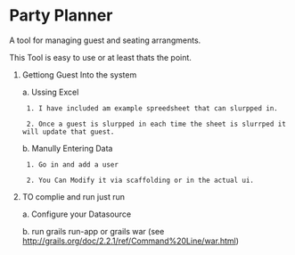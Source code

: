 Party Planner
============

A tool for managing guest and seating arrangments.

This Tool is easy to use or at least thats the point.

1. Gettiong Guest Into the system 

    a. Ussing Excel
    
        1. I have included am example spreedsheet that can slurpped in. 
        
        2. Once a guest is slurpped in each time the sheet is slurrped it will update that guest.
        
    b. Manully Entering Data
    
        1. Go in and add a user
        
        2. You Can Modify it via scaffolding or in the actual ui.

    
2. TO complie and run just run

    a. Configure your Datasource

    b. run grails run-app or grails war (see http://grails.org/doc/2.2.1/ref/Command%20Line/war.html)
   

